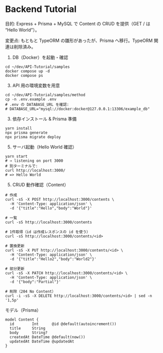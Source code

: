 # Backend Tutorial

目的: Express + Prisma + MySQL で Content の CRUD を提供（GET / は “Hello World”）。

変更点: もともと TypeORM の雛形があったが、Prisma へ移行。TypeORM 関連は削除済み。

1) DB（Docker）を起動・確認
```
cd ~/dev/API-Tutorial/samples
docker compose up -d
docker compose ps       
```

3) API 用の環境変数を用意
```
cd ~/dev/API-Tutorial/samples/method
cp -n .env.example .env   
# .env の DATABASE_URL を確認:
# DATABASE_URL="mysql://docker:docker@127.0.0.1:13306/example_db"
```

3) 依存インストール & Prisma 準備
```
yarn install
npx prisma generate
npx prisma migrate deploy  
```

5) サーバ起動（Hello World 確認）
```
yarn start
# → listening on port 3000
# 別ターミナルで:
curl http://localhost:3000/
# => Hello World
```

5) CRUD 動作確認（Content）
```
# 作成
curl -sS -X POST http://localhost:3000/contents \
  -H 'Content-Type: application/json' \
  -d '{"title":"Hello","body":"World"}'

# 一覧
curl -sS http://localhost:3000/contents

# 1件取得（id は作成レスポンスの id を使う）
curl -sS http://localhost:3000/contents/<id>

# 置換更新
curl -sS -X PUT http://localhost:3000/contents/<id> \
  -H 'Content-Type: application/json' \
  -d '{"title":"Hello2","body":"World2"}'

# 部分更新
curl -sS -X PATCH http://localhost:3000/contents/<id> \
  -H 'Content-Type: application/json' \
  -d '{"body":"Partial"}'

# 削除（204 No Content）
curl -i -sS -X DELETE http://localhost:3000/contents/<id> | sed -n '1,5p'
```

モデル（Prisma）
```
model Content {
  id        Int      @id @default(autoincrement())
  title     String
  body      String?
  createdAt DateTime @default(now())
  updatedAt DateTime @updatedAt
}
```
